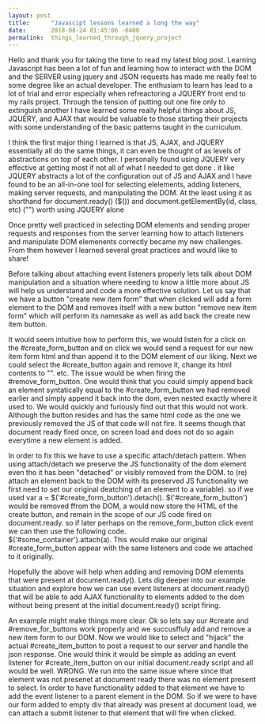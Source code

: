 ```yaml
---
layout: post
title:      "Javascipt lessons learned a long the way"
date:       2018-08-24 01:45:06 -0400
permalink:  things_learned_through_jquery_project
---
```


	
	
	
Hello and thank you for taking the time to read my latest blog post.  Learning Javascript has been a lot of fun and learning how to interact with the DOM and the SERVER using jquery and JSON requests has made me really feel to some degree like an actual developer.  The enthusiam to learn has lead to a lot of trial and error especially when refreactoring a JQUERY front end to my rails project.  Through the tension of putting out one fire only to extinguish another I have learned some really helpful things about JS, JQUERY, and AJAX that would be valuable to those starting their projects with some understanding of the basic patterns taught in the curriculum.
	
I think the first major thing I learned is that JS, AJAX, and JQUERY essentially all do the same things, it can even be thought of as levels of abstractions on top of each other.  I personally found using JQUERY very effective at getting most if not all of what I needed to get done .  it  like JQUERY abstracts a lot of the configuration out of JS and AJAX and I have found to be an all-in-one tool for selecting elelements, adding listeners, making server requests, and manipulating the DOM.  At the least using it as shorthand for document.ready() ($()) and document.getElementBy(id, class, etc) ("") worth using JQUERY alone	
	
Once pretty well practiced in selecting DOM elements and sending proper requests and responses from the server learning how to attach listeners and manipulate DOM elemenents correctly became my new challenges.  From them however I learned several great practices and would like to share!
		
Before talking about attaching event listeners properly lets talk about DOM manipulation and a situation where needing to know a little more about JS will help us understand and code a more effective solution.   Let us say that we have a button "create new item form" that when clicked will add a form element to the DOM and removes itself with a new button "remove new item form" which will perform its namesake as well as add back the create new item button.
		
It would seem intuitive how to perform this, we would listen for a click on the #create_form_button and on click we would send a request for our new item form html and than append it to the DOM element of our liking.  Next we could select the #create_button again and remove it, change its html contents to "". etc.  The issue would be when firing the #remove_form_button.  One would think that you could simply append back an element syntatically equal to the #create_form_button we had removed earlier and simply append it back into the dom, even nested exactly where it used to.  We would quickly and furiously find out that this would not work.  Although the button resides and has the same html code as the one we previously removed the JS of that code will not fire.  It seems though that document ready fired once, on screen load and does not do so again everytime a new element is added. 
		
 In order to fix this we have to use a specific attach/detach pattern.  When using attach/detach we preserve the JS functionality of the dom element even tho it has been "detached" or visibly removed from the DOM.  to (re) attach an element back to the DOM with its preserved JS functionality we first need to set our original deatching of an element to a variable).  so if we used var a = $('#create_form_button').detach().  $('#create_form_button') would be removed ffrom the DOM, a would now store the HTML of the create button, and remain in the scope of our JS code fired on document.ready.  so if later perhaps on the remove_form_button click event we can then use the following code.  
$('#some_container').attach(a).  This would make our original #create_form_button appear with the same listeners and code we attached to it originally.

 Hopefully the above will help when adding and removing DOM elements that were present at document.ready().  Lets dig deeper into our example situation and explore how we can use event listeners at document.ready() that will be able to add AJAX functionality to elements added to the dom without being present at the initial document.ready() script firing.
	
 An example might make things more clear.  Ok so lets say our #create and #remove_for_buttons work properly and we succusffuly add and remove a new item form to our DOM.  Now we would like to select and "hijack" the actual #create_item_button to post a request to our server and handle the json response.  One would think it would be simple as adding an event listener for #create_item_button on our initial document.ready script and all would be well.  WRONG.  We run into the same issue where since that element was not presenet at document ready there was no element present to select.  In order to have functionality added to that element we have to add the event listener to a parent element in the DOM.  So if we were to have our form added to empty div that already was present at document load, we can attach a submit listener to that element that will fire when clicked.

